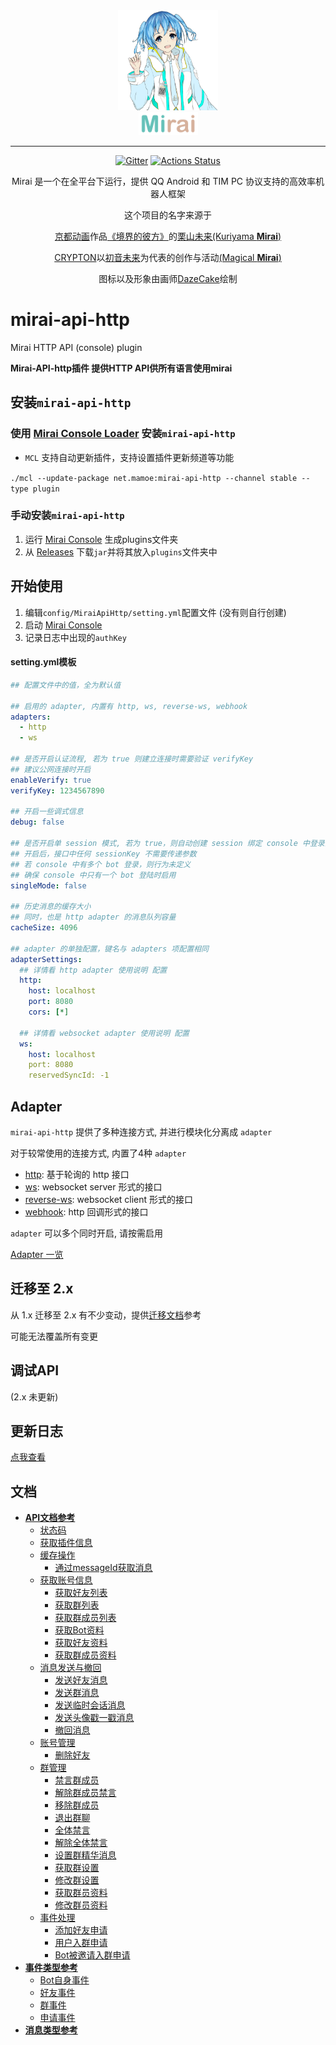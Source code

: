 <div align="center">
   <img width="160" src="https://github.com/mamoe/mirai/blob/dev/docs/mirai.png" alt="logo"></br>

   <img width="95" src="https://github.com/mamoe/mirai/blob/dev/docs/mirai.svg" alt="title">

----

[![Gitter](https://badges.gitter.im/mamoe/mirai.svg)](https://gitter.im/mamoe/mirai?utm_source=badge&utm_medium=badge&utm_campaign=pr-badge)
[![Actions Status](https://github.com/mamoe/mirai-api-http/workflows/Gradle%20CI/badge.svg)](https://github.com/mamoe/mirai-api-http/actions)

Mirai 是一个在全平台下运行，提供 QQ Android 和 TIM PC 协议支持的高效率机器人框架

这个项目的名字来源于
     <p><a href = "http://www.kyotoanimation.co.jp/">京都动画</a>作品<a href = "https://zh.moegirl.org/zh-hans/%E5%A2%83%E7%95%8C%E7%9A%84%E5%BD%BC%E6%96%B9">《境界的彼方》</a>的<a href = "https://zh.moegirl.org/zh-hans/%E6%A0%97%E5%B1%B1%E6%9C%AA%E6%9D%A5">栗山未来(Kuriyama <b>Mirai</b>)</a></p>
     <p><a href = "https://www.crypton.co.jp/">CRYPTON</a>以<a href = "https://www.crypton.co.jp/miku_eng">初音未来</a>为代表的创作与活动<a href = "https://magicalmirai.com/2019/index_en.html">(Magical <b>Mirai</b>)</a></p>
图标以及形象由画师<a href = "">DazeCake</a>绘制
</div>

# mirai-api-http
Mirai HTTP API (console) plugin

<b>Mirai-API-http插件 提供HTTP API供所有语言使用mirai</b>

## 安装`mirai-api-http`

### 使用 [Mirai Console Loader](https://github.com/iTXTech/mirai-console-loader) 安装`mirai-api-http`

* `MCL` 支持自动更新插件，支持设置插件更新频道等功能

`./mcl --update-package net.mamoe:mirai-api-http --channel stable --type plugin`

### 手动安装`mirai-api-http`

1. 运行 [Mirai Console](https://github.com/mamoe/mirai-console) 生成plugins文件夹
1. 从 [Releases](https://github.com/project-mirai/mirai-api-http/releases) 下载`jar`并将其放入`plugins`文件夹中

## 开始使用

1. 编辑`config/MiraiApiHttp/setting.yml`配置文件 (没有则自行创建)
1. 启动 [Mirai Console](https://github.com/mamoe/mirai-console)
1. 记录日志中出现的`authKey`

#### setting.yml模板

```yaml
## 配置文件中的值，全为默认值

## 启用的 adapter, 内置有 http, ws, reverse-ws, webhook
adapters:
  - http
  - ws

## 是否开启认证流程, 若为 true 则建立连接时需要验证 verifyKey
## 建议公网连接时开启
enableVerify: true
verifyKey: 1234567890

## 开启一些调式信息
debug: false

## 是否开启单 session 模式, 若为 true，则自动创建 session 绑定 console 中登录的 bot
## 开启后，接口中任何 sessionKey 不需要传递参数
## 若 console 中有多个 bot 登录，则行为未定义
## 确保 console 中只有一个 bot 登陆时启用
singleMode: false

## 历史消息的缓存大小
## 同时，也是 http adapter 的消息队列容量
cacheSize: 4096

## adapter 的单独配置，键名与 adapters 项配置相同
adapterSettings:
  ## 详情看 http adapter 使用说明 配置
  http:
    host: localhost
    port: 8080
    cors: [*]
  
  ## 详情看 websocket adapter 使用说明 配置
  ws:
    host: localhost
    port: 8080
    reservedSyncId: -1
```

## Adapter

`mirai-api-http` 提供了多种连接方式, 并进行模块化分离成 `adapter`

对于较常使用的连接方式, 内置了4种 `adapter`

+ [http](docs/adapter/HttpAdapter.md): 基于轮询的 http 接口
+ [ws](docs/adapter/WebsocketAdapter.md): websocket server 形式的接口
+ [reverse-ws](docs/adapter/ReverseWebsocketAdapter.md): websocket client 形式的接口
+ [webhook](docs/adapter/WebhookAdapter.md): http 回调形式的接口

`adapter` 可以多个同时开启, 请按需启用

[Adapter 一览](docs/adapter/Adapter.md)


## 迁移至 2.x

从 1.x 迁移至 2.x 有不少变动，提供[迁移文档](docs/misc/Migration2.md)参考

可能无法覆盖所有变更

## 调试API
(2.x 未更新)

## 更新日志
[点我查看](CHANGELOG.md)

## 文档

+ **[API文档参考](docs/api/API.md)**
  + [状态码](docs/api/API.md#状态码)
  + [获取插件信息](docs/api/API.md#获取插件信息)
  + [缓存操作](docs/api/API.md#缓存操作)
    + [通过messageId获取消息](docs/api/API.md#通过messageId获取消息)
  + [获取账号信息](docs/api/API.md#获取账号信息)
    + [获取好友列表](docs/api/API.md#获取好友列表)
    + [获取群列表](docs/api/API.md#获取群列表)
    + [获取群成员列表](docs/api/API.md#获取群成员列表)
    + [获取Bot资料](docs/api/API.md#获取Bot资料)
    + [获取好友资料](docs/api/API.md#获取好友资料)
    + [获取群成员资料](docs/api/API.md#获取群成员资料)
  + [消息发送与撤回](docs/api/API.md#消息发送与撤回)
    + [发送好友消息](docs/api/API.md#发送好友消息)
    + [发送群消息](docs/api/API.md#发送群消息)
    + [发送临时会话消息](docs/api/API.md#发送临时会话消息)
    + [发送头像戳一戳消息](docs/api/API.md#发送头像戳一戳消息)
    + [撤回消息](docs/api/API.md#撤回消息)
  + [账号管理](docs/api/API.md#账号管理)
    + [删除好友](docs/api/API.md#删除好友)
  + [群管理](docs/api/API.md#群管理)
    + [禁言群成员](docs/api/API.md#禁言群成员)
    + [解除群成员禁言](docs/api/API.md#解除群成员禁言)
    + [移除群成员](docs/api/API.md#移除群成员)
    + [退出群聊](docs/api/API.md#退出群聊)
    + [全体禁言](docs/api/API.md#全体禁言)
    + [解除全体禁言](docs/api/API.md#解除全体禁言)
    + [设置群精华消息](docs/api/API.md#设置群精华消息)
    + [获取群设置](docs/api/API.md#获取群设置)
    + [修改群设置](docs/api/API.md#修改群设置)
    + [获取群员资料](docs/api/API.md#获取群员设置)
    + [修改群员资料](docs/api/API.md#修改群员设置)
  + [事件处理](docs/api/API.md#事件处理)
    + [添加好友申请](docs/api/API.md#添加好友申请)
    + [用户入群申请](docs/api/API.md#用户入群申请（Bot需要有管理员权限）)
    + [Bot被邀请入群申请](docs/api/API.md#Bot被邀请入群申请)
+ **[事件类型参考](docs/api/EventType.md)**
  + [Bot自身事件](docs/api/EventType.md#bot自身事件)
  + [好友事件](docs/api/EventType.md#好友事件)
  + [群事件](docs/api/EventType.md#群事件)
  + [申请事件](docs/api/EventType.md#申请事件)
+ **[消息类型参考](docs/api/MessageType.md)**
